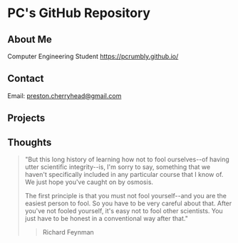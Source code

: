 # PC's GitHub Repository

## About Me
Computer Engineering Student
https://pcrumbly.github.io/

## Contact
Email: preston.cherryhead@gmail.com

## Projects



## Thoughts
>"But this long history of learning how
> not to fool ourselves--of having utter scientific
> integrity--is, I'm sorry to say, something that we
> haven't specifically included in any particular course
> that I know of. We just hope you've caught on by osmosis.
>
> The first principle is that you must not fool yourself--and you are the easiest person to fool.
> So you have to be very careful about that. After you've not fooled yourself, it's easy not to fool other scientists.
> You just have to be honest in a conventional way after that."
> > Richard Feynman
